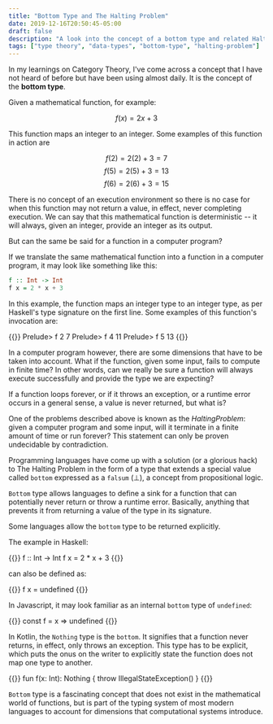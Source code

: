```yaml
---
title: "Bottom Type and The Halting Problem"
date: 2019-12-16T20:50:45-05:00
draft: false
description: "A look into the concept of a bottom type and related Halting Problem."
tags: ["type theory", "data-types", "bottom-type", "halting-problem"]
---
```


In my learnings on Category Theory, I've come across a concept that I have not
heard of before but have been using almost daily. It is the concept of the
**bottom type**.

Given a mathematical function, for example:

$$
f(x) = 2x + 3
$$

This function maps an integer to an integer. Some examples of this function in action are

$$
f(2) = 2(2) + 3 = 7
$$
$$
f(5) = 2(5) + 3 = 13
$$
$$
f(6) = 2(6) + 3 = 15
$$

There is no concept of an execution environment so there is no case for when this function may not return a value, in effect, never completing execution. We can say that this mathematical function is deterministic -- it will always, given an integer, provide an integer as its output.

But can the same be said for a function in a computer program?

If we translate the same mathematical function into a function in a computer program, it may look like something like this:

```haskell
f :: Int -> Int
f x = 2 * x + 3
```

In this example, the function maps an integer type to an integer type, as per Haskell's type signature on the first line. Some examples of this function's invocation are:

{{<highlight bash>}}
Prelude> f 2
7
Prelude> f 4
11
Prelude> f 5
13
{{</highlight>}}

In a computer program however, there are some dimensions that have to be taken into account. What if the function, given some input, fails to compute in finite time? In other words, can we really be sure a function will always execute successfully and provide the type we are expecting?

If a function loops forever, or if it throws an exception, or a runtime error occurs in a general sense, a value is never returned, but what is?

One of the problems described above is known as the $Halting Problem$: given a computer program and some input, will it terminate in a finite amount of time or run forever? This statement can only be proven undecidable by contradiction.

Programming languages have come up with a solution (or a glorious hack) to The Halting Problem in the form of a type that extends a special value called `bottom` expressed as a `falsum` (⊥), a concept from propositional logic.

`Bottom` type allows languages to define a sink for a function that can potentially never return or throw a runtime error. Basically, anything that prevents it from returning a value of the type in its signature.

Some languages allow the `bottom` type to be returned explicitly.

The example in Haskell:

{{<highlight haskell>}}
f :: Int -> Int
f x = 2 * x + 3
{{</highlight>}}

can also be defined as:

{{<highlight haskell>}}
f x = undefined
{{</highlight>}}

In Javascript, it may look familiar as an internal `bottom` type of `undefined`:

{{<highlight haskell>}}
const f = x => undefined
{{</highlight>}}

In Kotlin, the `Nothing` type is the `bottom`. It signifies that a function never returns, in effect, only throws an exception. This type has to be explicit, which puts the onus on the writer to explicitly state the function does not map one type to another.

{{<highlight kotlin>}}
fun f(x: Int): Nothing {
  throw IllegalStateException()
}
{{</highlight>}}

`Bottom` type is a fascinating concept that does not exist in the mathematical world of functions, but is part of the typing system of most
modern languages to account for dimensions that computational systems introduce.
